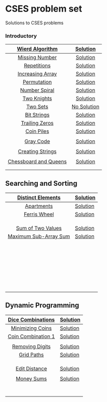 # CSES problem set
Solutions to CSES problems

### Introductory



|   [Wierd Algorithm](https://cses.fi/problemset/task/1068)    | [Solution](https://github.com/priyam314/CSES-problem-set/blob/main/introductory/weird_algorithm.cpp) |
| :----------------------------------------------------------: | :----------------------------------------------------------: |
|    [Missing Number](https://cses.fi/problemset/task/1083)    | [Solution](https://github.com/priyam314/CSES-problem-set/blob/main/introductory/missing_number.cpp) |
|     [Repetitions](https://cses.fi/problemset/task/1069)      | [Solution](https://github.com/priyam314/CSES-problem-set/blob/main/introductory/Repetitions.cpp) |
|   [Increasing Array](https://cses.fi/problemset/task/1094)   | [Solution](https://github.com/priyam314/CSES-problem-set/blob/main/introductory/increasing_array.cpp) |
|     [Permutation](https://cses.fi/problemset/task/1070)      | [Solution](https://github.com/priyam314/CSES-problem-set/blob/main/introductory/permutations.cpp) |
|    [Number Spiral](https://cses.fi/problemset/task/1071)     | [Solution](https://github.com/priyam314/CSES-problem-set/blob/main/introductory/spiral.cpp) |
|     [Two Knights](https://cses.fi/problemset/task/1072)      | [Solution](https://github.com/priyam314/CSES-problem-set/blob/main/introductory/twoKnights.cpp) |
|       [Two Sets](https://cses.fi/problemset/task/1092)       |                       [No Solution]()                        |
|     [Bit Strings](https://cses.fi/problemset/task/1617)      | [Solution](https://github.com/priyam314/CSES-problem-set/blob/main/introductory/bitStrings.cpp) |
|    [Trailing Zeros](https://cses.fi/problemset/task/1618)    | [Solution](https://github.com/priyam314/CSES-problem-set/blob/main/introductory/trailingZeros.cpp) |
|      [Coin Piles](https://cses.fi/problemset/task/1754)      | [Solution](https://github.com/priyam314/CSES-problem-set/blob/main/introductory/coinPiles.cpp) |
|                                                              |                                                              |
|      [Gray Code](https://cses.fi/problemset/task/2205)       | [Solution](https://github.com/priyam314/CSES-problem-set/blob/main/introductory/grayCode.py) |
|                                                              |                                                              |
|  [Creating Strings](https://cses.fi/problemset/task/1622/)   | [Solution](https://github.com/priyam314/CSES-problem-set/blob/main/introductory/creatingStrings.py) |
|                                                              |                                                              |
| [Chessboard and Queens](https://cses.fi/problemset/task/1624) | [Solution](https://github.com/priyam314/CSES-problem-set/blob/main/introductory/chessboardAndQueens.cpp) |
|                                                              |                                                              |
|                                                              |                                                              |

## Searching and Sorting

|  [Distinct Elements](https://cses.fi/problemset/task/1621/)  | [Solution](https://github.com/priyam314/CSES-problem-set/blob/main/searching_and_sorting/distinctNumber.cpp) |
| :----------------------------------------------------------: | ------------------------------------------------------------ |
|     [Apartments](https://cses.fi/problemset/task/1084/)      | [Solution](https://github.com/priyam314/CSES-problem-set/blob/main/searching_and_sorting/apartments.cpp) |
|    [Ferris Wheel](https://cses.fi/problemset/task/1090/)     | [Solution](https://github.com/priyam314/CSES-problem-set/blob/main/searching_and_sorting/ferrisWheel.cpp) |
|                                                              |                                                              |
|                                                              |                                                              |
|                                                              |                                                              |
|  [Sum of Two Values](https://cses.fi/problemset/task/1640/)  | [Solution](https://github.com/priyam314/CSES-problem-set/blob/main/searching_and_sorting/sumofTwoValues.cpp) |
| [Maximum Sub-Array Sum](https://cses.fi/problemset/task/1643) | [Solution](https://github.com/priyam314/CSES-problem-set/blob/main/searching_and_sorting/maximumSubarraySum.cpp) |
|                                                              |                                                              |
|                                                              |                                                              |
|                                                              |                                                              |
|                                                              |                                                              |
|                                                              |                                                              |
|                                                              |                                                              |
|                                                              |                                                              |
|                                                              |                                                              |
|                                                              |                                                              |
|                                                              |                                                              |
|                                                              |                                                              |
|                                                              |                                                              |
|                                                              |                                                              |
|                                                              |                                                              |
|                                                              |                                                              |
|                                                              |                                                              |
|                                                              |                                                              |
|                                                              |                                                              |
|                                                              |                                                              |
|                                                              |                                                              |
|                                                              |                                                              |
|                                                              |                                                              |
|                                                              |                                                              |
|                                                              |                                                              |
|                                                              |                                                              |
|                                                              |                                                              |
|                                                              |                                                              |



## Dynamic Programming

|  [Dice Combinations](https://cses.fi/problemset/task/1633)  | [Solution](https://github.com/priyam314/CSES-problem-set/blob/main/dynamic_programming/dice_combinations.cpp) |
| :---------------------------------------------------------: | ------------------------------------------------------------ |
|  [Minimizing Coins](https://cses.fi/problemset/task/1634)   | [Solution](https://github.com/priyam314/CSES-problem-set/blob/main/dynamic_programming/minimizingCoins.cpp) |
| [Coin Combination 1](https://cses.fi/problemset/task/1635/) | [Solution](https://github.com/priyam314/CSES-problem-set/blob/main/dynamic_programming/coinCombination1.cpp) |
|                                                             |                                                              |
|   [Removing Digits](https://cses.fi/problemset/task/1637)   | [Solution](https://github.com/priyam314/CSES-problem-set/blob/main/dynamic_programming/removingDigits.cpp) |
|     [Grid Paths](https://cses.fi/problemset/task/1638/)     | [Solution](https://github.com/priyam314/CSES-problem-set/blob/main/dynamic_programming/gridPaths.cpp) |
|                                                             |                                                              |
|                                                             |                                                              |
|                                                             |                                                              |
|   [Edit Distance](https://cses.fi/problemset/task/1639/)    | [Solution](https://github.com/priyam314/CSES-problem-set/blob/main/dynamic_programming/editDistance.cpp) |
|                                                             |                                                              |
|     [Money Sums](https://cses.fi/problemset/task/1745/)     | [Solution](https://github.com/priyam314/CSES-problem-set/blob/main/dynamic_programming/moneySums.cpp) |
|                                                             |                                                              |
|                                                             |                                                              |
|                                                             |                                                              |
|                                                             |                                                              |
|                                                             |                                                              |
|                                                             |                                                              |
|                                                             |                                                              |

